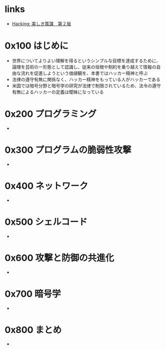 # links

- [Hacking: 美しき策謀　第２版](https://www.oreilly.co.jp/books/9784873115146/)

# 0x100 はじめに

- 世界についてよりよい理解を得るというシンプルな目標を達成するために、論理を芸術の一形態として認識し、従来の垣根や制約を乗り越えて情報の自由な流れを促進しようという価値観を、本書ではハッカー精神と呼ぶ
- 法律の遵守有無に関係なく、ハッカー精神をもっている人がハッカーである
- 米国では暗号分野と暗号学の研究が法律で制限されているため、法令の遵守有無によるハッカーの定義は曖昧になっている

# 0x200 プログラミング

- 

# 0x300 プログラムの脆弱性攻撃

- 

# 0x400 ネットワーク

- 

# 0x500 シェルコード

- 

# 0x600 攻撃と防御の共進化

- 

# 0x700 暗号学

- 

# 0x800 まとめ

- 
